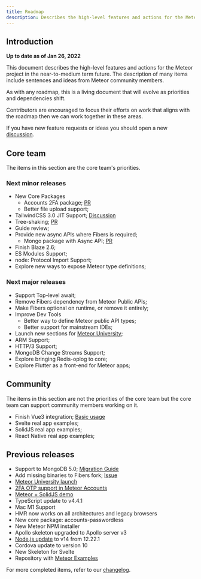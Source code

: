 ```yaml
---
title: Roadmap
description: Describes the high-level features and actions for the Meteor project in the near-to-medium term future.
---
```


## Introduction

**Up to date as of Jan 26, 2022**

This document describes the high-level features and actions for the Meteor project in the near-to-medium term future. The description of many items include sentences and ideas from Meteor community members.

As with any roadmap, this is a living document that will evolve as priorities and dependencies shift.

Contributors are encouraged to focus their efforts on work that aligns with the roadmap then we can work together in these areas.

If you have new feature requests or ideas you should open a new [discussion](https://github.com/meteor/meteor/discussions/new).

## Core team

The items in this section are the core team's priorities.

### Next minor releases 

- New Core Packages
  - Accounts 2FA package; [PR](https://github.com/meteor/meteor/pull/11818)
  - Better file upload support;
- TailwindCSS 3.0 JIT Support; [Discussion](https://github.com/meteor/meteor/discussions/11804)
- Tree-shaking; [PR](https://github.com/meteor/meteor/pull/11164)
- Guide review;
- Provide new async APIs where Fibers is required;
  - Mongo package with Async API; [PR](https://github.com/meteor/meteor/pull/11605)
- Finish Blaze 2.6;
- ES Modules Support;
- node: Protocol Import Support;
- Explore new ways to expose Meteor type definitions;

### Next major releases

- Support Top-level await;
- Remove Fibers dependency from Meteor Public APIs;
- Make Fibers optional on runtime, or remove it entirely;
- Improve Dev Tools
  - Better way to define Meteor public API types;
  - Better support for mainstream IDEs;
- Launch new sections for [Meteor University](https://university.meteor.com/);
- ARM Support;
- HTTP/3 Support;
- MongoDB Change Streams Support;
- Explore bringing Redis-oplog to core;
- Explore Flutter as a front-end for Meteor apps;

## Community

The items in this section are not the priorities of the core team but the core team can support community members working on it.

- Finish Vue3 integration; [Basic usage](https://github.com/meteor-vue/meteor-vue3/tree/main/packages/vue3#vuejsvue3)
- Svelte real app examples; 
- SolidJS real app examples;
- React Native real app examples;

## Previous releases
- Support to MongoDB 5.0; [Migration Guide](https://guide.meteor.com/2.6-migration.html)
- Add missing binaries to Fibers fork; [Issue](https://github.com/meteor/meteor/issues/11791)
- [Meteor University launch](https://university.meteor.com/)
- [2FA OTP support in Meteor Accounts](https://forums.meteor.com/t/2fa-otp-support-in-meteor-accounts-meteor-cloud/57248)
- [Meteor + SolidJS demo](https://github.com/edemaine/solid-meteor-demo)
- TypeScript update to v4.4.1
- Mac M1 Support
- HMR now works on all architectures and legacy browsers
- New core package: accounts-passwordless
- New Meteor NPM installer
- Apollo skeleton upgraded to Apollo server v3
- [Node.js update](https://docs.meteor.com/changelog.html#v2320210624) to v14 from 12.22.1
- Cordova update to version 10
- New Skeleton for Svelte
- Repository with [Meteor Examples](https://github.com/meteor/examples)

For more completed items, refer to our [changelog](https://docs.meteor.com/changelog.html).

